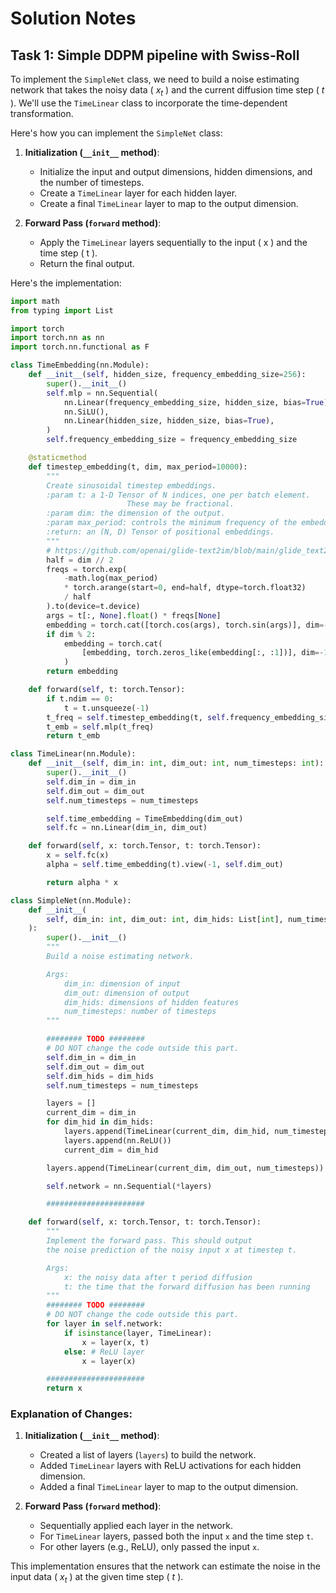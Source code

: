 # Solution Notes

## Task 1: Simple DDPM pipeline with Swiss-Roll

To implement the `SimpleNet` class, we need to build a noise estimating network that takes the noisy data \( $x_t$ \) and the current diffusion time step \( $t$ \). We'll use the `TimeLinear` class to incorporate the time-dependent transformation.

Here's how you can implement the `SimpleNet` class:

1. **Initialization (`__init__` method)**:
   - Initialize the input and output dimensions, hidden dimensions, and the number of timesteps.
   - Create a `TimeLinear` layer for each hidden layer.
   - Create a final `TimeLinear` layer to map to the output dimension.

2. **Forward Pass (`forward` method)**:
   - Apply the `TimeLinear` layers sequentially to the input \( x \) and the time step \( t \).
   - Return the final output.

Here's the implementation:

```python 2d_plot_diffusion_todo/network.py
import math
from typing import List

import torch
import torch.nn as nn
import torch.nn.functional as F

class TimeEmbedding(nn.Module):
    def __init__(self, hidden_size, frequency_embedding_size=256):
        super().__init__()
        self.mlp = nn.Sequential(
            nn.Linear(frequency_embedding_size, hidden_size, bias=True),
            nn.SiLU(),
            nn.Linear(hidden_size, hidden_size, bias=True),
        )
        self.frequency_embedding_size = frequency_embedding_size

    @staticmethod
    def timestep_embedding(t, dim, max_period=10000):
        """
        Create sinusoidal timestep embeddings.
        :param t: a 1-D Tensor of N indices, one per batch element.
                          These may be fractional.
        :param dim: the dimension of the output.
        :param max_period: controls the minimum frequency of the embeddings.
        :return: an (N, D) Tensor of positional embeddings.
        """
        # https://github.com/openai/glide-text2im/blob/main/glide_text2im/nn.py
        half = dim // 2
        freqs = torch.exp(
            -math.log(max_period)
            * torch.arange(start=0, end=half, dtype=torch.float32)
            / half
        ).to(device=t.device)
        args = t[:, None].float() * freqs[None]
        embedding = torch.cat([torch.cos(args), torch.sin(args)], dim=-1)
        if dim % 2:
            embedding = torch.cat(
                [embedding, torch.zeros_like(embedding[:, :1])], dim=-1
            )
        return embedding

    def forward(self, t: torch.Tensor):
        if t.ndim == 0:
            t = t.unsqueeze(-1)
        t_freq = self.timestep_embedding(t, self.frequency_embedding_size)
        t_emb = self.mlp(t_freq)
        return t_emb

class TimeLinear(nn.Module):
    def __init__(self, dim_in: int, dim_out: int, num_timesteps: int):
        super().__init__()
        self.dim_in = dim_in
        self.dim_out = dim_out
        self.num_timesteps = num_timesteps

        self.time_embedding = TimeEmbedding(dim_out)
        self.fc = nn.Linear(dim_in, dim_out)

    def forward(self, x: torch.Tensor, t: torch.Tensor):
        x = self.fc(x)
        alpha = self.time_embedding(t).view(-1, self.dim_out)

        return alpha * x

class SimpleNet(nn.Module):
    def __init__(
        self, dim_in: int, dim_out: int, dim_hids: List[int], num_timesteps: int
    ):
        super().__init__()
        """
        Build a noise estimating network.

        Args:
            dim_in: dimension of input
            dim_out: dimension of output
            dim_hids: dimensions of hidden features
            num_timesteps: number of timesteps
        """

        ######## TODO ########
        # DO NOT change the code outside this part.
        self.dim_in = dim_in
        self.dim_out = dim_out
        self.dim_hids = dim_hids
        self.num_timesteps = num_timesteps

        layers = []
        current_dim = dim_in
        for dim_hid in dim_hids:
            layers.append(TimeLinear(current_dim, dim_hid, num_timesteps))
            layers.append(nn.ReLU())
            current_dim = dim_hid

        layers.append(TimeLinear(current_dim, dim_out, num_timesteps))

        self.network = nn.Sequential(*layers)

        ######################

    def forward(self, x: torch.Tensor, t: torch.Tensor):
        """
        Implement the forward pass. This should output
        the noise prediction of the noisy input x at timestep t.

        Args:
            x: the noisy data after t period diffusion
            t: the time that the forward diffusion has been running
        """
        ######## TODO ########
        # DO NOT change the code outside this part.
        for layer in self.network:
            if isinstance(layer, TimeLinear):
                x = layer(x, t)
            else: # ReLU layer
                x = layer(x)

        ######################
        return x
```

### Explanation of Changes:
1. **Initialization (`__init__` method)**:
   - Created a list of layers (`layers`) to build the network.
   - Added `TimeLinear` layers with ReLU activations for each hidden dimension.
   - Added a final `TimeLinear` layer to map to the output dimension.

2. **Forward Pass (`forward` method)**:
   - Sequentially applied each layer in the network.
   - For `TimeLinear` layers, passed both the input `x` and the time step `t`.
   - For other layers (e.g., ReLU), only passed the input `x`.

This implementation ensures that the network can estimate the noise in the input data \( $x_t$ \) at the given time step \( $t$ \).